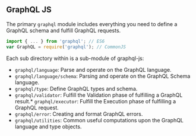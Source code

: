 GraphQL JS
----------

The primary `graphql` module includes everything you need to define a GraphQL
schema and fulfill GraphQL requests.

```js
import { ... } from 'graphql'; // ES6
var GraphQL = require('graphql'); // CommonJS
```

Each sub directory within is a sub-module of graphql-js:

* `graphql/language`: Parse and operate on the GraphQL language.
* `graphql/language/schema`: Parsing and operate on the GraphQL Schema language.
* `graphql/type`: Define GraphQL types and schema.
* `graphql/validator`: Fulfill the Validation phase of fulfilling a GraphQL result.* `graphql/executor`: Fulfill the Execution phase of fulfilling a GraphQL request.
* `graphql/error`: Creating and format GraphQL errors.
* `graphql/utilities`: Common useful computations upon the GraphQL language and
  type objects.
